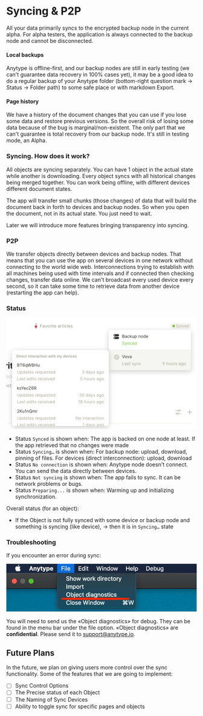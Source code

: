 # Syncing & P2P

All your data primarily syncs to the encrypted backup node in the current alpha. For alpha testers, the application is always connected to the backup node and cannot be disconnected.

#### Local backups

Anytype is offline-first, and our backup nodes are still in early testing (we can't guarantee data recovery in 100% cases yet), it may be a good idea to do a regular backup of your Anytype folder (bottom-right question mark → Status → Folder path) to some safe place or with markdown Export.

#### Page history

We have a history of the document changes that you can use if you lose some data and restore previous versions. So the overall risk of losing some data because of the bug is marginal/non-existent. The only part that we can't guarantee is total recovery from our backup node. It's still in testing mode, an Alpha.

### Syncing. How does it work?

All objects are syncing separately. You can have 1 object in the actual state while another is downloading. Every object syncs with all historical changes being merged together. You can work being offline, with different devices different document states.

The app will transfer small chunks (those changes) of data that will build the document back in forth to devices and backup nodes. So when you open the document, not in its actual state. You just need to wait.

Later we will introduce more features bringing transparency into syncing.

### P2P

We transfer objects directly between devices and backup nodes. That means that you can use the app on several devices in one network without connecting to the world wide web. Interconnections trying to establish with all machines being used with time intervals and if connected then checking changes, transfer data online. We can't broadcast every used device every second, so it can take some time to retrieve data from another device (restarting the app can help).

### Status

![](<../.gitbook/assets/Screenshot 2021-11-05 at 16.27.07.png>)

* Status `Synced` is shown when: The app is backed on one node at least. If the app retrieved that no changes were made
* Status `Syncing…` is shown when: For backup node: upload, download, pinning of files. For devices (direct interconnection): upload, download
* Status `No connection` is shown when: Anytype node doesn't connect. You can send the data directly between devices.
* Status `Not syncing` is shown when: The app fails to sync. It can be network problems or bugs.
* Status `Preparing...` is shown when: Warming up and initializing synchronization.

Overall status (for an object):

* If the Object is not fully synced with some device or backup node and something is syncing (like device), → then it is in `Syncing…` state

### Troubleshooting

If you encounter an error during sync:

![](<../.gitbook/assets/image (2).png>)

You will need to send us the «Object diagnostics» for debug. They can be found in the menu bar under the file option. «Object diagnostics» are **confidential**. Please send it to support@anytype.io.

## Future Plans

In the future, we plan on giving users more control over the sync functionality. Some of the features that we are going to implement:

* [ ] Sync Control Options
* [ ] The Precise status of each Object
* [ ] The Naming of Sync Devices
* [ ] Ability to toggle sync for specific pages and objects
